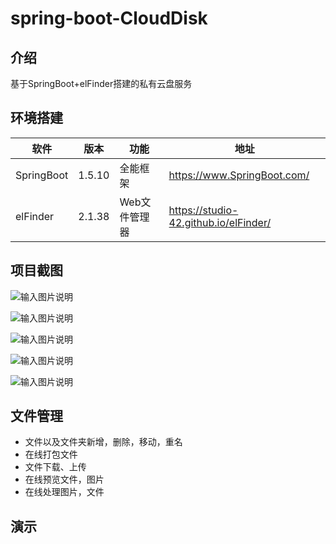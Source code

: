 # spring-boot-CloudDisk

## 介绍 

基于SpringBoot+elFinder搭建的私有云盘服务

## 环境搭建

| 软件 | 版本  | 功能|   地址|
| ---- | ----- |----- |----- |
|   SpringBoot|  1.5.10 |  全能框架   | https://www.SpringBoot.com/  |
|   elFinder| 2.1.38 |  Web文件管理器|  https://studio-42.github.io/elFinder/ |


## 项目截图

![输入图片说明](https://images.gitee.com/uploads/images/2019/0412/213748_a783eade_87650.png "1.png")

![输入图片说明](https://images.gitee.com/uploads/images/2019/0412/213754_5f32d179_87650.png "2.png")

![输入图片说明](https://images.gitee.com/uploads/images/2019/0412/213759_a38c9c5c_87650.png "3.png")

![输入图片说明](https://images.gitee.com/uploads/images/2019/0412/213807_ec5dc9f8_87650.png "4.png")

![输入图片说明](https://images.gitee.com/uploads/images/2019/0412/213816_5bf1828e_87650.png "5.png")


## 文件管理

- 文件以及文件夹新增，删除，移动，重名
- 在线打包文件
- 文件下载、上传 
- 在线预览文件，图片
- 在线处理图片，文件

## 演示



